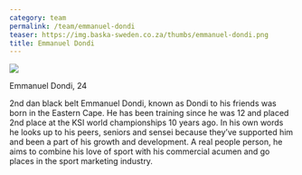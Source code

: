 ```yaml
---
category: team
permalink: /team/emmanuel-dondi
teaser: https://img.baska-sweden.co.za/thumbs/emmanuel-dondi.png
title: Emmanuel Dondi
---
```


[<img src="https://img.baska-sweden.co.za/resized/emmanuel-dondi.png" />](https://img.baska-sweden.co.za/original/emmanuel-dondi.png)

Emmanuel Dondi, 24

2nd dan black belt Emmanuel Dondi, known as Dondi to his friends was born in the Eastern Cape. He has been training since he was 12 and placed 2nd place at the KSI world championships 10 years ago. In his own words he looks up to his peers, seniors and sensei because they’ve supported him and been a part of his growth and development. A real people person, he aims to combine his love of sport with his commercial acumen and go places in the sport marketing industry.

<!--
[Questionnare Answers](https://drive.google.com/open?id=1Z4xVIKmCWoSKVBAd2F0xnSPWarxRoW814OaqZMQls0s)
-->
